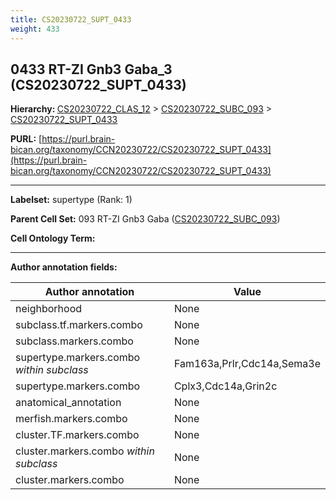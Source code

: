 ```yaml
---
title: CS20230722_SUPT_0433
weight: 433
---
```

## 0433 RT-ZI Gnb3 Gaba_3 (CS20230722_SUPT_0433)
<b>Hierarchy: </b>
[CS20230722_CLAS_12](../CS20230722_CLAS_12) >
[CS20230722_SUBC_093](../CS20230722_SUBC_093) >
[CS20230722_SUPT_0433](../CS20230722_SUPT_0433)

**PURL:** [https://purl.brain-bican.org/taxonomy/CCN20230722/CS20230722_SUPT_0433](https://purl.brain-bican.org/taxonomy/CCN20230722/CS20230722_SUPT_0433)

---


**Labelset:** supertype (Rank: 1)

**Parent Cell Set:** 093 RT-ZI Gnb3 Gaba ([CS20230722_SUBC_093](../CS20230722_SUBC_093))



**Cell Ontology Term:** 

[MARKER GENES.]: #


---

[TRANSFERRED ANNOTATIONS.]: #


[AUTHOR ANNOTATION FIELDS.]: #


**Author annotation fields:**

| Author annotation | Value |
|-------------------|-------|
|neighborhood|None|
|subclass.tf.markers.combo|None|
|subclass.markers.combo|None|
|supertype.markers.combo _within subclass_|Fam163a,Prlr,Cdc14a,Sema3e|
|supertype.markers.combo|Cplx3,Cdc14a,Grin2c|
|anatomical_annotation|None|
|merfish.markers.combo|None|
|cluster.TF.markers.combo|None|
|cluster.markers.combo _within subclass_|None|
|cluster.markers.combo|None|
